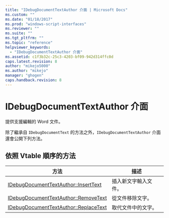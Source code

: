 ```yaml
---
title: "IDebugDocumentTextAuthor 介面 | Microsoft Docs"
ms.custom: ""
ms.date: "01/18/2017"
ms.prod: "windows-script-interfaces"
ms.reviewer: ""
ms.suite: ""
ms.tgt_pltfrm: ""
ms.topic: "reference"
helpviewer_keywords: 
  - "IDebugDocumentTextAuthor 介面"
ms.assetid: c1f3b32c-25c3-4203-bf09-942d314ffc0d
caps.latest.revision: 8
author: "mikejo5000"
ms.author: "mikejo"
manager: "ghogen"
caps.handback.revision: 8
---
```

# IDebugDocumentTextAuthor 介面
提供支援編輯的 Word 文件。  
  
 除了繼承自 `IDebugDocumentText` 的方法之外，`IDebugDocumentTextAuthor` 介面還會公開下列方法。  
  
## 依照 Vtable 順序的方法  
  
|方法|描述|  
|--------|--------|  
|[IDebugDocumentTextAuthor::InsertText](../../winscript/reference/idebugdocumenttextauthor-inserttext.md)|插入新文字輸入文件。|  
|[IDebugDocumentTextAuthor::RemoveText](../../winscript/reference/idebugdocumenttextauthor-removetext.md)|從文件移除文字。|  
|[IDebugDocumentTextAuthor::ReplaceText](../../winscript/reference/idebugdocumenttextauthor-replacetext.md)|取代文件中的文字。|